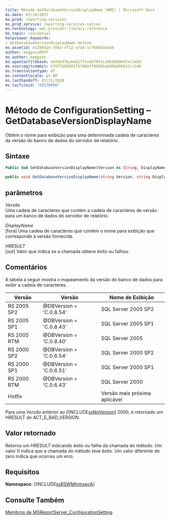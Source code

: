 ```yaml
---
title: Método GetDatabaseVersionDisplayName (WMI) | Microsoft Docs
ms.date: 03/14/2017
ms.prod: reporting-services
ms.prod_service: reporting-services-native
ms.technology: wmi-provider-library-reference
ms.topic: conceptual
helpviewer_keywords:
- GetDatabaseVersionDisplayName method
ms.assetid: e1286424-7043-4f12-a7ad-1cf69e81baa4
author: maggiesMSFT
ms.author: maggies
ms.openlocfilehash: 4d29ed7bc6e627f7ed670feca9b98b0b4fac3eb9
ms.sourcegitcommit: b78f7ab9281f570b87f96991ebd9a095812cc546
ms.translationtype: HT
ms.contentlocale: pt-BR
ms.lasthandoff: 01/31/2020
ms.locfileid: "65570956"
---
```

# <a name="configurationsetting-method---getdatabaseversiondisplayname"></a>Método de ConfigurationSetting – GetDatabaseVersionDisplayName
  Obtém o nome para exibição para uma determinada cadeia de caracteres da versão do banco de dados do servidor de relatório.  
  
## <a name="syntax"></a>Sintaxe  
  
```vb  
Public Sub GetDatabaseVersionDisplayName(Version As String, DisplayName As String, ByRef HRESULT As Int32)  
```  
  
```csharp  
public void GetDatabaseVersionDisplayName(string Version, string DisplayName, out Int32 HRESULT);  
```  
  
## <a name="parameters"></a>parâmetros  
 *Versão*  
 Uma cadeia de caracteres que contém a cadeia de caracteres de versão para um banco de dados do servidor de relatório.  
  
 *DisplayName*  
 [fora] Uma cadeia de caracteres que contém o nome para exibição que corresponde à versão fornecida.  
  
 *HRESULT*  
 [out] Valor que indica se a chamada obteve êxito ou falhou.  
  
## <a name="remarks"></a>Comentários  
 A tabela a seguir mostra o mapeamento da versão do banco de dados para exibir a cadeia de caracteres.  
  
|**Versão**|**Versão**|**Nome de Exibição**|  
|-----------------|-----------------|----------------------|  
|RS 2005 SP2|@DBVersion = 'C.0.8.54'|SQL Server 2005 SP2|  
|RS 2005 SP1|@DBVersion = 'C.0.8.43'|SQL Server 2005 SP1|  
|RS 2005 RTM|@DBVersion = 'C.0.8.40'|SQL Server 2005|  
|RS 2000 SP2|@DBVersion = 'C.0.6.54'|SQL Server 2000 SP2|  
|RS 2000 SP1|@DBVersion = 'C.0.6.51'|SQL Server 2000 SP1|  
|RS 2000 RTM|@DBVersion = 'C.0.6.43'|SQL Server 2000|  
|Hotfix||Versão mais próxima aplicável|  
  
 Para uma *Versão* anterior ao [!INCLUDE[ssNoVersion](../../includes/ssnoversion-md.md)] 2000, é retornado um HRESULT de ACT_E_BAD_VERSION.  
  
## <a name="return-value"></a>Valor retornado  
 Retorna um *HRESULT* indicando êxito ou falha da chamada do método. Um valor 0 indica que a chamada do método teve êxito. Um valor diferente de zero indica que ocorreu um erro.  
  
## <a name="requirements"></a>Requisitos  
 **Namespace:** [!INCLUDE[ssRSWMInmspcA](../../includes/ssrswminmspca-md.md)]  
  
## <a name="see-also"></a>Consulte Também  
 [Membros de MSReportServer_ConfigurationSetting](../../reporting-services/wmi-provider-library-reference/msreportserver-configurationsetting-members.md)  
  
  
